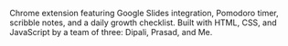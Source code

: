 Chrome extension featuring Google Slides integration, Pomodoro timer, scribble notes, and a daily growth checklist.
Built with HTML, CSS, and JavaScript by a team of three: Dipali, Prasad, and Me.

 
